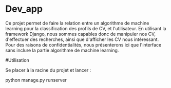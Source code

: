 # Dev_app

Ce projet permet de faire la relation entre un algorithme de machine learning pour la classification des profils de CV, et l'utilisateur.
En utilisant la framework Django, nous sommes capables donc de manipuler nos CV, d'effectuer des recherches, ainsi que d'afficher les CV nous
intéressant.
Pour des raisons de confidentialités, nous présenterons ici que l'interface sans inclure la partie algorithme de machine learning. 



#Utilisation

Se placer à la racine du projet et lancer : 

python manage.py runserver
